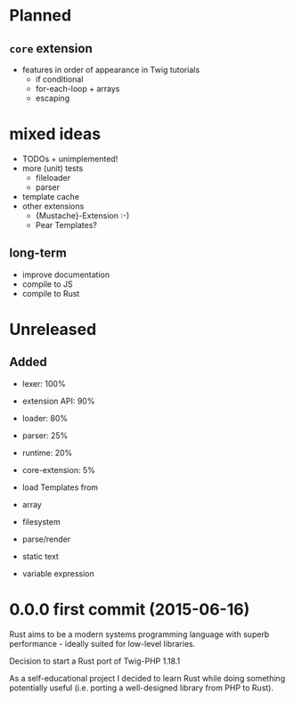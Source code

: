 # Planned

## `core` extension

* features in order of appearance in Twig tutorials
  * if conditional
  * for-each-loop + arrays
  * escaping

# mixed ideas

* TODOs + unimplemented!
* more (unit) tests
  * fileloader
  * parser
* template cache
* other extensions
  * {Mustache}-Extension :-)
  * Pear Templates?

## long-term

* improve documentation
* compile to JS
* compile to Rust

# Unreleased

## Added

* lexer: 100%
* extension API: 90%
* loader: 80%
* parser: 25%
* runtime: 20%
* core-extension: 5%

* load Templates from
 * array
 * filesystem
* parse/render
 * static text
 * variable expression

# 0.0.0 first commit (2015-06-16)

Rust aims to be a modern systems programming language with superb performance - ideally suited for low-level libraries.

Decision to start a Rust port of Twig-PHP 1.18.1

As a self-educational project I decided to learn Rust while doing something potentially useful (i.e. porting a well-designed library from PHP to Rust).
